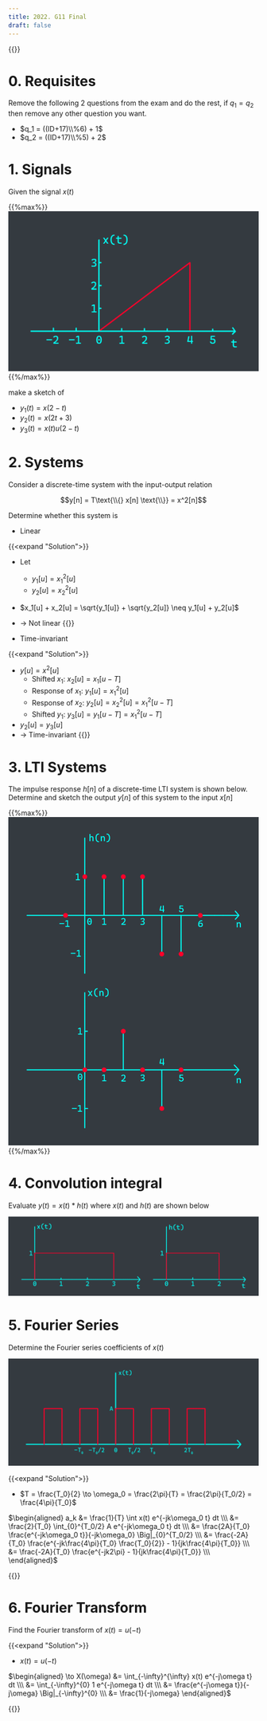 ```yaml
---
title: 2022. G11 Final
draft: false
---
```


{{<toc>}}

# 0. Requisites
Remove the following 2 questions from the exam and do the rest, if $q_1 = q_2$ then remove any other question you want.
- $q_1 = ((ID+17)\\%6) + 1$
- $q_2 = ((ID+17)\\%5) + 2$

# 1. Signals
Given the signal $x(t)$

{{%max%}}
![](01.webp)
{{%/max%}}

make a sketch of
- $y_1(t) = x(2-t)$
- $y_2(t) = x(2t + 3)$
- $y_3(t) = x(t)u(2-t)$

# 2. Systems
Consider a discrete-time system with the input-output relation

$$y[n] = T\text{\\{} x[n] \text{\\}} = x^2[n]$$

Determine whether this system is
- Linear

{{<expand "Solution">}}
- Let
  - $y_1[u] = x_1^2[u]$
  - $y_2[u] = x_2^2[u]$
- $x_1[u] + x_2[u] = \sqrt{y_1[u]} + \sqrt{y_2[u]} \neq y_1[u] + y_2[u]$
- $\to$ Not linear
{{</expand>}}

- Time-invariant

{{<expand "Solution">}}
- $y[u] = x^2[u]$
  - Shifted $x_1$: $x_2[u] = x_1[u-T]$
  - Response of $x_1$: $y_1[u] = x_1^2[u]$
  - Response of $x_2$: $y_2[u] = x_2^2[u] = x_1^2[u-T]$
  - Shifted $y_1$: $y_3[u] = y_1[u-T] = x_1^2[u-T]$
- $y_2[u] = y_3[u]$
- $\to$ Time-invariant
{{</expand>}}

# 3. LTI Systems
The impulse response $h[n]$ of a discrete-time LTI system is shown below. Determine and sketch the output $y[n]$ of this system to the input $x[n]$

{{%max%}}
![](03.webp)
{{%/max%}}

# 4. Convolution integral
Evaluate $y(t) = x(t) \ast h(t)$ where $x(t)$ and $h(t)$ are shown below

![](04.webp)

# 5. Fourier Series
Determine the Fourier series coefficients of $x(t)$

![](05.webp)

{{<expand "Solution">}}

- $T = \frac{T_0}{2} \to \omega_0 = \frac{2\pi}{T} = \frac{2\pi}{T_0/2} = \frac{4\pi}{T_0}$

$\begin{aligned}
a_k &= \frac{1}{T} \int x(t) e^{-jk\omega_0 t} dt \\\
&= \frac{2}{T_0} \int_{0}^{T_0/2} A e^{-jk\omega_0 t} dt \\\
&= \frac{2A}{T_0} \frac{e^{-jk\omega_0 t}}{-jk\omega_0} \Big|_{0}^{T_0/2} \\\
&= \frac{-2A}{T_0} \frac{e^{-jk\frac{4\pi}{T_0} \frac{T_0}{2}} - 1}{jk\frac{4\pi}{T_0}} \\\
&= \frac{-2A}{T_0} \frac{e^{-jk2\pi} - 1}{jk\frac{4\pi}{T_0}} \\\
\end{aligned}$

{{</expand>}}

# 6. Fourier Transform
Find the Fourier transform of $x(t) = u(-t)$

{{<expand "Solution">}}
- $x(t) = u(-t)$

$\begin{aligned}
\to X(\omega) &= \int_{-\infty}^{\infty} x(t) e^{-j\omega t} dt \\\
&= \int_{-\infty}^{0} 1 e^{-j\omega t} dt \\\
&= \frac{e^{-j\omega t}}{-j\omega} \Big|_{-\infty}^{0} \\\
&= \frac{1}{-j\omega}
\end{aligned}$

{{</expand>}}